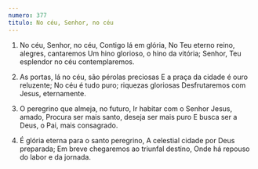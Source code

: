 ```yaml
---
numero: 377
titulo: No céu, Senhor, no céu
---
```

1. No céu, Senhor, no céu, Contigo lá em glória,
No Teu eterno reino, alegres, cantaremos
Um hino glorioso, o hino da vitória;
Senhor, Teu esplendor no céu contemplaremos.

2. As portas, lá no céu, são pérolas preciosas
E a praça da cidade é ouro reluzente;
No céu é tudo puro; riquezas gloriosas
Desfrutaremos com Jesus, eternamente.

3. O peregrino que almeja, no futuro,
Ir habitar com o Senhor Jesus, amado,
Procura ser mais santo, deseja ser mais puro
E busca ser a Deus, o Pai, mais consagrado.

4. É glória eterna para o santo peregrino,
A celestial cidade por Deus preparada;
Em breve chegaremos ao triunfal destino,
Onde há repouso do labor e da jornada.
